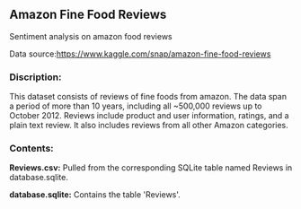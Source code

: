 ## Amazon Fine Food Reviews
Sentiment analysis on amazon food reviews

Data source:https://www.kaggle.com/snap/amazon-fine-food-reviews

### Discription:
This dataset consists of reviews of fine foods from amazon. The data span a period of more than 10 years, including all ~500,000 reviews up to October 2012. Reviews include product and user information, ratings, and a plain text review. It also includes reviews from all other Amazon categories.

### Contents:

**Reviews.csv:** Pulled from the corresponding SQLite table named Reviews in database.sqlite.

**database.sqlite:** Contains the table 'Reviews'.
